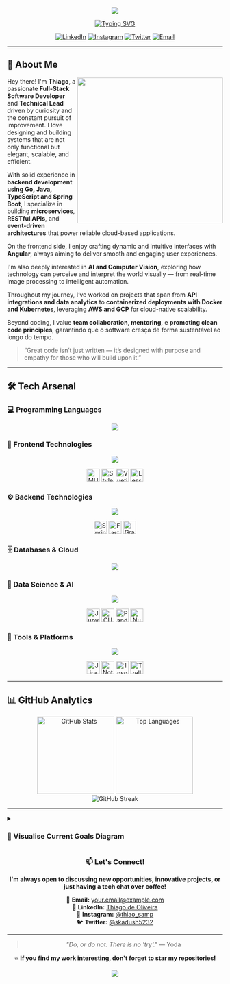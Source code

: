 <div align="center">

<img src="https://capsule-render.vercel.app/api?type=waving&color=gradient&customColorList=6,12,18&height=200&section=header&text=Thiago%20de%20Oliveira&fontSize=50&fontColor=fff&fontAlignY=35&desc=Full-Stack%20Developer%20%7C%20Tech%20Leader%20%7C%20Data%20Scientist&descSize=18&descAlignY=55&animation=twinkling" />

[![Typing SVG](https://readme-typing-svg.demolab.com?font=Fira+Code&weight=600&size=28&duration=4000&pause=2000&color=gradient&customColorList=6,12,18,24&center=true&vCenter=true&width=700&lines=%F0%9F%9A%80+Full-Stack+Software+Engineer;%F0%9F%8E%AF+Technical+Lead+%26+Architect;%F0%9F%92%BB+Python+%7C+TypeScript+%7C+Go+%7C+Java;%E2%9A%A1+Building+Scalable+Solutions;%F0%9F%8C%8A+Data+Science+Enthusiast)](https://git.io/typing-svg)

[![LinkedIn](https://img.shields.io/badge/LinkedIn-0077B5?style=for-the-badge&logo=linkedin&logoColor=white)](https://www.linkedin.com/in/thiago-de-oliveira-sampaio-0085a8239/)
[![Instagram](https://img.shields.io/badge/Instagram-E4405F?style=for-the-badge&logo=instagram&logoColor=white)](https://instagram.com/thiao_samp)
[![Twitter](https://img.shields.io/badge/Twitter-1DA1F2?style=for-the-badge&logo=twitter&logoColor=white)](https://twitter.com/skadush5232)
[![Email](https://img.shields.io/badge/Email-D14836?style=for-the-badge&logo=gmail&logoColor=white)](mailto:your.email@example.com)

</div>

---
## 🌟 About Me

<img src="https://tenor.com/view/cat-gif-26024704.gif" width="340" align="right"  />

Hey there! I'm **Thiago**, a passionate **Full-Stack Software Developer** and **Technical Lead** driven by curiosity and the constant pursuit of improvement. I love designing and building systems that are not only functional but elegant, scalable, and efficient.  

With solid experience in **backend development using Go, Java, TypeScript and Spring Boot**, I specialize in building **microservices**, **RESTful APIs**, and **event-driven architectures** that power reliable cloud-based applications.  

On the frontend side, I enjoy crafting dynamic and intuitive interfaces with **Angular**, always aiming to deliver smooth and engaging user experiences.  

I'm also deeply interested in **AI and Computer Vision**, exploring how technology can perceive and interpret the world visually — from real-time image processing to intelligent automation.  

Throughout my journey, I’ve worked on projects that span from **API integrations and data analytics** to **containerized deployments with Docker and Kubernetes**, leveraging **AWS and GCP** for cloud-native scalability.  

Beyond coding, I value **team collaboration, mentoring**, e **promoting clean code principles**, garantindo que o software cresça de forma sustentável ao longo do tempo.  

> “Great code isn’t just written — it’s designed with purpose and empathy for those who will build upon it.”

---

## 🛠️ Tech Arsenal

### 💻 Programming Languages
<p align="center">
<img src="https://skillicons.dev/icons?i=typescript,java,javascript,go,python,cs,cpp,r,clojure&theme=dark" />
</p>

### 🎨 Frontend Technologies
<p align="center">
<img src="https://skillicons.dev/icons?i=react,vue,angular,nextjs,nuxtjs,threejs,html,css,sass,tailwind&theme=dark" />
</p>

<p align="center">
<img height="30" src="https://img.shields.io/badge/MUI-007FFF?style=for-the-badge&logo=mui&logoColor=white" alt="MUI" />
<img height="30" src="https://img.shields.io/badge/Styled_Components-DB7093?style=for-the-badge&logo=styled-components&logoColor=white" alt="Styled Components" />
<img height="30" src="https://img.shields.io/badge/Vuetify-1867C0?style=for-the-badge&logo=vuetify&logoColor=white" alt="Vuetify" />
<img height="30" src="https://img.shields.io/badge/Less-1d365d?style=for-the-badge&logo=less&logoColor=white" alt="Less" />
</p>

### ⚙️ Backend Technologies
<p align="center">
<img src="https://skillicons.dev/icons?i=nodejs,express,django,spring,dotnet&theme=dark" />
</p>

<p align="center">
<img height="30" src="https://img.shields.io/badge/Spring_Boot-6DB33F?style=for-the-badge&logo=springboot&logoColor=white" alt="Spring Boot" />
<img height="30" src="https://img.shields.io/badge/FastAPI-009688?style=for-the-badge&logo=fastapi&logoColor=white" alt="FastAPI" />
<img height="30" src="https://img.shields.io/badge/GraphQL-E10098?style=for-the-badge&logo=graphql&logoColor=white" alt="GraphQL" />
</p>

### 🗄️ Databases & Cloud
<p align="center">
<img src="https://skillicons.dev/icons?i=postgres,mysql,sqlite,mongodb,redis,docker,kubernetes,aws,gcp&theme=dark" />
</p>

### 🔬 Data Science & AI
<p align="center">
<img src="https://skillicons.dev/icons?i=pytorch,tensorflow,opencv&theme=dark" />
</p>

<p align="center">
<img height="30" src="https://img.shields.io/badge/Jupyter-F37626?style=for-the-badge&logo=jupyter&logoColor=white" alt="Jupyter" />
<img height="30" src="https://img.shields.io/badge/CUDA-76B900?style=for-the-badge&logo=nvidia&logoColor=white" alt="CUDA" />
<img height="30" src="https://img.shields.io/badge/Pandas-150458?style=for-the-badge&logo=pandas&logoColor=white" alt="Pandas" />
<img height="30" src="https://img.shields.io/badge/NumPy-013243?style=for-the-badge&logo=numpy&logoColor=white" alt="NumPy" />
</p>

### 🔧 Tools & Platforms
<p align="center">
<img src="https://skillicons.dev/icons?i=git,github,gitlab,vscode,idea,postman,figma,linux&theme=dark" />
</p>

<p align="center">
<img height="30" src="https://img.shields.io/badge/Jira-0052CC?style=for-the-badge&logo=jira&logoColor=white" alt="Jira" />
<img height="30" src="https://img.shields.io/badge/Notion-000000?style=for-the-badge&logo=notion&logoColor=white" alt="Notion" />
<img height="30" src="https://img.shields.io/badge/Insomnia-4000BF?style=for-the-badge&logo=insomnia&logoColor=white" alt="Insomnia" />
<img height="30" src="https://img.shields.io/badge/Trello-0052CC?style=for-the-badge&logo=trello&logoColor=white" alt="Trello" />
</p>

---

## 📊 GitHub Analytics

<div align="center">
  <img height="180em" src="https://github-readme-stats.vercel.app/api?username=skaduhs5232&show_icons=true&theme=dracula&include_all_commits=true&count_private=true&border_radius=10&hide_border=true&bg_color=0D1117&title_color=BD93F9&icon_color=50FA7B&text_color=F8F8F2&rank_icon=github" alt="GitHub Stats" />
  <img height="180em" src="https://github-readme-stats.vercel.app/api/top-langs?username=skaduhs5232&layout=compact&theme=dracula&border_radius=10&hide_border=true&bg_color=0D1117&title_color=BD93F9&text_color=F8F8F2&langs_count=10&hide=html,css,scss" alt="Top Languages" />
</div>

<div align="center">
  <img src="https://github-readme-streak-stats.herokuapp.com/?user=skaduhs5232&theme=dracula&hide_border=true&background=0D1117&stroke=BD93F9&fire=FF79C6&ring=50FA7B&currStreakLabel=F8F8F2&sideLabels=F8F8F2&dates=6272A4" alt="GitHub Streak" />
</div>

---

<details>
  <summary><h3>🎯 Visualise Current Goals Diagram</h3></summary>

<div align="center">

```mermaid
graph LR
    A[🎯 Current Goals] --> B[🏗️ Microservices Architecture]
    A --> C[🤖 AI and Computer Vision]
    A --> D[☁️ Cloud Native Solutions]
    A --> E[👥 Technical Leadership]
    A --> J[⚙️ Fullstack Development]

    %% Microservices Branch
    B --> F[Event-Driven Systems]
    B --> K[Go and Java Backends]
    B --> L[Scalable APIs]

    %% AI / Vision Branch
    C --> G[Deep Learning Models]
    C --> M[Object Detection and Tracking]
    C --> N[Real-time Image Processing]

    %% Cloud Branch
    D --> H[Kubernetes and Docker]
    D --> O[Multi-cloud AWS GCP Azure]
    D --> P[CI/CD Pipelines]

    %% Leadership Branch
    E --> I[Agile and Mentoring]
    E --> Q[Code Quality and Reviews]

    %% Fullstack Branch
    J --> R[Angular Frontends]
    J --> S[REST and GraphQL Integration]

```
  </div> 
</details>

<div align="center">

### 📫 Let's Connect!

**I'm always open to discussing new opportunities, innovative projects, or just having a tech chat over coffee!**

📧 **Email:** your.email@example.com  
💼 **LinkedIn:** [Thiago de Oliveira](https://www.linkedin.com/in/thiago-de-oliveira-sampaio-0085a8239/)  
📸 **Instagram:** [@thiao_samp](https://instagram.com/thiao_samp)  
🐦 **Twitter:** [@skadush5232](https://twitter.com/skadush5232)

---

> *"Do, or do not. There is no 'try'."* — Yoda

⭐ **If you find my work interesting, don't forget to star my repositories!**

<img src="https://capsule-render.vercel.app/api?type=waving&color=gradient&customColorList=6,12,18&height=100&section=footer&animation=twinkling" />
</div>
</div>
